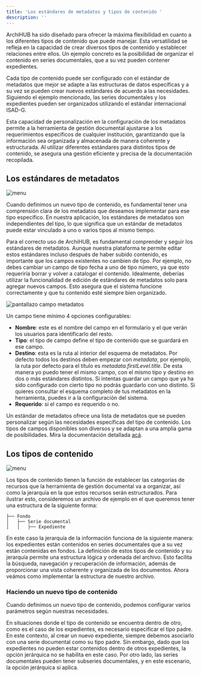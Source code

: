 ```yaml
---
title: 'Los estándares de metadatos y tipos de contenido '
description: ''
---
```


ArchiHUB ha sido diseñado para ofrecer la máxima flexibilidad en cuanto a los diferentes tipos de contenido que puede manejar. Esta versatilidad se refleja en la capacidad de crear diversos tipos de contenido y establecer relaciones entre ellos. Un ejemplo concreto es la posibilidad de organizar el contenido en series documentales, que a su vez pueden contener expedientes.

Cada tipo de contenido puede ser configurado con el estándar de metadatos que mejor se adapte a las estructuras de datos específicas y a su vez se pueden crear nuevos estándares de acuerdo a las necesidades. Siguiendo el ejemplo mencionado, las series documentales y los expedientes pueden ser organizados utilizando el estándar internacional ISAD-G.

Esta capacidad de personalización en la configuración de los metadatos permite a la herramienta de gestión documental ajustarse a los requerimientos específicos de cualquier institución, garantizando que la información sea organizada y almacenada de manera coherente y estructurada. Al utilizar diferentes estándares para distintos tipos de contenido, se asegura una gestión eficiente y precisa de la documentación recopilada.

## Los estándares de metadatos

![menu](/archihub.github.io/imagenes/estandares.gif)

Cuando definimos un nuevo tipo de contenido, es fundamental tener una comprensión clara de los metadatos que deseamos implementar para ese tipo específico. En nuestra aplicación, los estándares de metadatos son independientes del tipo, lo que significa que un estándar de metadatos puede estar vinculado a uno o varios tipos al mismo tiempo.

Para el correcto uso de ArchiHUB, es fundamental comprender y seguir los estándares de metadatos. Aunque nuestra plataforma te permite editar estos estándares incluso después de haber subido contenido, es importante que los campos existentes no cambien de tipo. Por ejemplo, no debes cambiar un campo de tipo fecha a uno de tipo número, ya que esto requeriría borrar y volver a catalogar el contenido. Idealmente, deberías utilizar la funcionalidad de edición de estándares de metadatos solo para agregar nuevos campos. Esto asegura que el sistema funcione correctamente y que tu contenido esté siempre bien organizado.

![pantallazo campo metadatos](/archihub.github.io/imagenes/field.png)

Un campo tiene mínimo 4 opciones configurables:

- __Nombre__: este es el nombre del campo en el formulario y el que verán los usuarios para identificarlo del resto.
- __Tipo__: el tipo de campo define el tipo de contenido que se guardará en ese campo.
- __Destino__: esta es la ruta al interior del esquema de metadatos. Por defecto todos los destinos deben empezar con _metadata_, por ejemplo, la ruta por defecto para el título es _metadata.firstLevel.title_. De esta manera yo puedo tener el mismo campo, con el mismo tipo y destino en dos o más estándares distintos. Si intentas guardar un campo que ya ha sido configurado con cierto tipo no podrás guardarlo con uno distinto. Si quieres consultar el esquema completo de tus metadatos en la herramienta, puedes ir a la configuración del sistema.
- __Requerido__: si el campo es requerido o no.

Un estándar de metadatos ofrece una lista de metadatos que se pueden personalizar según las necesidades específicas del tipo de contenido. Los tipos de campos disponibles son diversos y se adaptan a una amplia gama de posibilidades. Mira la documentación detallada [acá](../campos).

## Los tipos de contenido

![menu](/archihub.github.io/imagenes/tipos.gif)

Los tipos de contenido tienen la función de establecer las categorías de recursos que la herramienta de gestión documental va a organizar, así como la jerarquía en la que estos recursos serán estructurados. Para ilustrar esto, consideremos un archivo de ejemplo en el que queremos tener una estructura de la siguiente forma:

 ```
├── Fondo
│   ├── Serie documental
│   │   ├── Expediente
 ```

En este caso la jerarquía de la información funciona de la siguiente manera: los expedientes están contenidos en series documentales que a su vez están contenidas en fondos. La definición de estos tipos de contenido y su jerarquía permite una estructura lógica y ordenada del archivo. Esto facilita la búsqueda, navegación y recuperación de información, además de proporcionar una vista coherente y organizada de los documentos. Ahora veámos como implementar la estructura de nuestro archivo.

### Haciendo un nuevo tipo de contenido

Cuando definimos un nuevo tipo de contenido, podemos configurar varios parámetros según nuestras necesidades.

En situaciones donde el tipo de contenido se encuentra dentro de otro, como es el caso de los expedientes, es necesario especificar el tipo padre. En este contexto, al crear un nuevo expediente, siempre debemos asociarlo con una serie documental como su tipo padre. Sin embargo, dado que los expedientes no pueden estar contenidos dentro de otros expedientes, la opción jerárquica no se habilita en este caso. Por otro lado, las series documentales pueden tener subseries documentales, y en este escenario, la opción jerárquica si aplica.